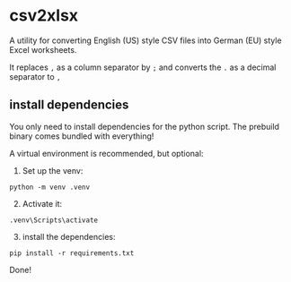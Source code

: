 # csv2xlsx

A utility for converting English (US) style CSV files into German (EU) style Excel worksheets.

It replaces `,` as a column separator by `;` and converts the `.` as a decimal separator to `,`


## install dependencies

You only need to install dependencies for the python script. The prebuild binary comes bundled with everything!

A virtual environment is recommended, but optional:

1. Set up the venv:

```
python -m venv .venv
```

2. Activate it:

```
.venv\Scripts\activate
```

3. install the dependencies:

```
pip install -r requirements.txt
```

Done!

